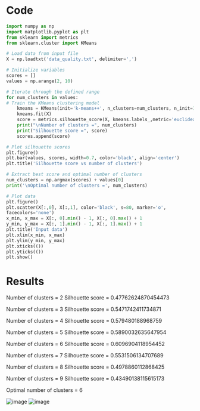 # Code
```py
import numpy as np
import matplotlib.pyplot as plt
from sklearn import metrics
from sklearn.cluster import KMeans

# Load data from input file
X = np.loadtxt('data_quality.txt', delimiter=',')

# Initialize variables
scores = []
values = np.arange(2, 10)

# Iterate through the defined range
for num_clusters in values:
# Train the KMeans clustering model
    kmeans = KMeans(init='k-means++', n_clusters=num_clusters, n_init=10)
    kmeans.fit(X)
    score = metrics.silhouette_score(X, kmeans.labels_,metric='euclidean', sample_size=len(X))
    print("\nNumber of clusters =", num_clusters)
    print("Silhouette score =", score)
    scores.append(score)

# Plot silhouette scores
plt.figure()
plt.bar(values, scores, width=0.7, color='black', align='center')
plt.title('Silhouette score vs number of clusters')

# Extract best score and optimal number of clusters
num_clusters = np.argmax(scores) + values[0]
print('\nOptimal number of clusters =', num_clusters)

# Plot data
plt.figure()
plt.scatter(X[:,0], X[:,1], color='black', s=80, marker='o',
facecolors='none')
x_min, x_max = X[:, 0].min() - 1, X[:, 0].max() + 1
y_min, y_max = X[:, 1].min() - 1, X[:, 1].max() + 1
plt.title('Input data')
plt.xlim(x_min, x_max)
plt.ylim(y_min, y_max)
plt.xticks(())
plt.yticks(())
plt.show()
```

# Results

Number of clusters = 2
Silhouette score = 0.47762624870454473

Number of clusters = 3
Silhouette score = 0.5471742411734871

Number of clusters = 4
Silhouette score = 0.579480188968759

Number of clusters = 5
Silhouette score = 0.5890032635647954

Number of clusters = 6
Silhouette score = 0.6096904118954452

Number of clusters = 7
Silhouette score = 0.5531506134707689

Number of clusters = 8
Silhouette score = 0.4978860112868425

Number of clusters = 9
Silhouette score = 0.43490138115615173

Optimal number of clusters = 6

![image](https://user-images.githubusercontent.com/84629235/155688106-1eadf891-4f8b-4dd2-a033-d13d6c989591.png)
![image](https://user-images.githubusercontent.com/84629235/155688171-5ff54bf7-2754-417e-9eaa-487b23d97d6c.png)


